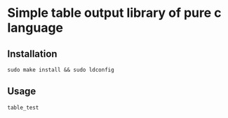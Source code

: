 # Simple table output library of pure c language

## Installation 

`sudo make install && sudo ldconfig`

## Usage

`table_test`

